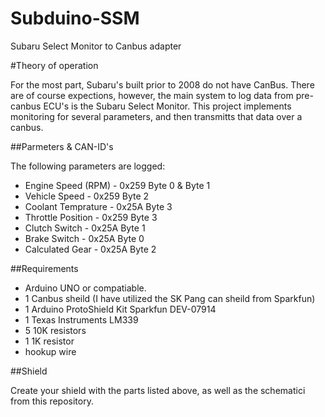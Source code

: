 # Subduino-SSM
Subaru Select Monitor to Canbus adapter

#Theory of operation

For the most part, Subaru's built prior to 2008 do not have CanBus. There are of course expections, however, the main system to log data from pre-canbus ECU's is the Subaru Select Monitor. This project implements monitoring for several parameters, and then transmitts that data over a canbus.

##Parmeters & CAN-ID's

The following parameters are logged:
* Engine Speed (RPM)  - 0x259 Byte 0 & Byte 1
* Vehicle Speed       - 0x259 Byte 2
* Coolant Temprature  - 0x25A Byte 3
* Throttle Position   - 0x259 Byte 3
* Clutch Switch       - 0x25A Byte 1
* Brake Switch        - 0x25A Byte 0
* Calculated Gear     - 0x25A Byte 2

##Requirements
* Arduino UNO or compatiable.
* 1 Canbus sheild (I have utilized the SK Pang can sheild from Sparkfun)
* 1 Arduino ProtoShield Kit  Sparkfun DEV-07914
* 1 Texas Instruments LM339
* 5 10K resistors
* 1 1K resistor
* hookup wire

##Shield

Create your shield with the parts listed above, as well as the schematici from this repository.


